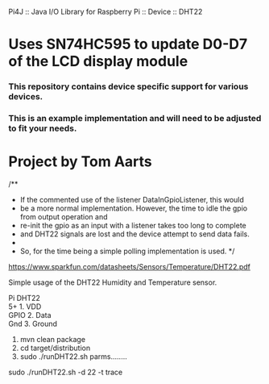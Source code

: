 


Pi4J :: Java I/O Library for Raspberry Pi :: Device ::  DHT22

Uses SN74HC595 to update D0-D7 of the LCD display module
==========================================================================

### This repository contains device specific support for various devices.

### This is an example implementation and will need to be adjusted to fit your needs.

Project by Tom Aarts
==========================================================================

/**
* If the commented use of the listener DataInGpioListener, this would
* be a more normal implementation. However, the time to idle the gpio from output operation and
* re-init the gpio as an input with a listener takes too long to complete
* and DHT22  signals are lost and the device attempt to send data fails.
* 
* So, for the time being  a simple polling implementation is used.
*/

https://www.sparkfun.com/datasheets/Sensors/Temperature/DHT22.pdf

Simple usage of the DHT22 Humidity and Temperature sensor.



Pi                                 DHT22   
5+                                 1.  VDD    
GPIO                               2.  Data   
Gnd                                3.  Ground   






1. mvn clean package
2. cd target/distribution
3. sudo ./runDHT22.sh parms........


sudo ./runDHT22.sh   -d 22   -t trace  
